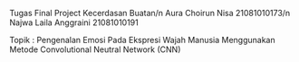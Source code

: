 Tugas Final Project Kecerdasan Buatan/n
Aura Choirun Nisa     21081010173/n
Najwa Laila Anggraini 21081010191

Topik : Pengenalan Emosi Pada Ekspresi Wajah Manusia Menggunakan Metode Convolutional Neutral Network (CNN)
